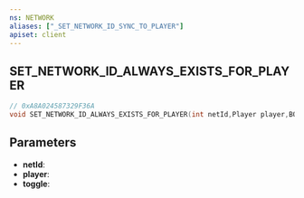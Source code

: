 ```yaml
---
ns: NETWORK
aliases: ["_SET_NETWORK_ID_SYNC_TO_PLAYER"]
apiset: client
---
```

## SET_NETWORK_ID_ALWAYS_EXISTS_FOR_PLAYER

```c
// 0xA8A024587329F36A
void SET_NETWORK_ID_ALWAYS_EXISTS_FOR_PLAYER(int netId,Player player,BOOL toggle);
```


## Parameters
* **netId**:
* **player**:
* **toggle**:
